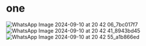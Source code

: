 # one
![WhatsApp Image 2024-09-10 at 20 42 06_7bc017f7](https://github.com/user-attachments/assets/05da3386-7c49-422b-8fa2-6ac0a4546229)
![WhatsApp Image 2024-09-10 at 20 42 41_8943bd45](https://github.com/user-attachments/assets/f226600d-53e3-4610-84c1-37f932a30ca5)
![WhatsApp Image 2024-09-10 at 20 42 55_a1b866ed](https://github.com/user-attachments/assets/4554378a-4c03-4374-814d-c4fb45b50684)
